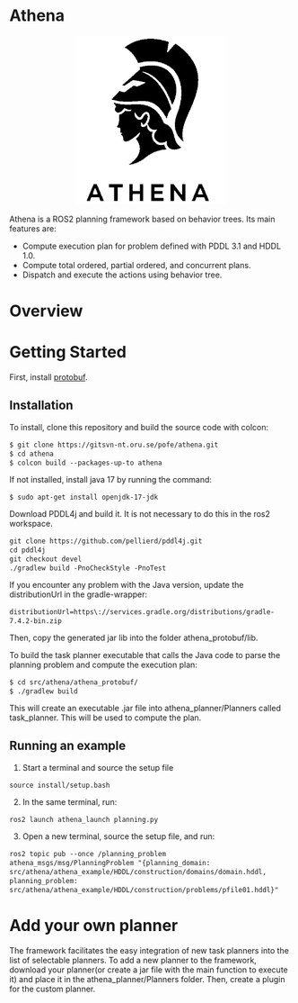 # Athena

<p align="center">
  <img height="300" src="doc/logo.png" />
</p>

Athena is a ROS2 planning framework based on behavior trees. Its main features are:

* Compute execution plan for problem defined with PDDL 3.1 and HDDL 1.0.
* Compute total ordered, partial ordered, and concurrent plans.
* Dispatch and execute the actions using behavior tree.

# Overview

# Getting Started
First, install <a href="https://github.com/protocolbuffers/protobuf">protobuf</a>.

## Installation
To install, clone this repository and build the source code with colcon:
```
$ git clone https://gitsvn-nt.oru.se/pofe/athena.git
$ cd athena
$ colcon build --packages-up-to athena
```
If not installed, install java 17 by running the command:
```
$ sudo apt-get install openjdk-17-jdk
```
Download PDDL4j and build it. It is not necessary to do this in the ros2 workspace.
```
git clone https://github.com/pellierd/pddl4j.git
cd pddl4j
git checkout devel
./gradlew build -PnoCheckStyle -PnoTest
```
If you encounter any problem with the Java version, update the distributionUrl in the gradle-wrapper: 
```
distributionUrl=https\://services.gradle.org/distributions/gradle-7.4.2-bin.zip
```
Then, copy the generated jar lib into the folder athena_protobuf/lib.

To build the task planner executable that calls the Java code to parse the planning problem and compute the execution plan:
```
$ cd src/athena/athena_protobuf/
$ ./gradlew build
```
This will create an executable .jar file into athena_planner/Planners called task_planner. This will be used to compute the plan.

## Running an example

1) Start a terminal and source the setup file
```
source install/setup.bash
```
2) In the same terminal, run:
```
ros2 launch athena_launch planning.py
```
3) Open a new terminal, source the setup file, and run: 
```
ros2 topic pub --once /planning_problem athena_msgs/msg/PlanningProblem "{planning_domain: src/athena/athena_example/HDDL/construction/domains/domain.hddl, planning_problem: src/athena/athena_example/HDDL/construction/problems/pfile01.hddl}"

```

# Add your own planner
The framework facilitates the easy integration of new task planners into the list of selectable planners. To add a new planner to the framework, download your planner(or create a jar file with the main function to execute it) and place it in the athena_planner/Planners folder. Then, create a plugin for the custom planner.